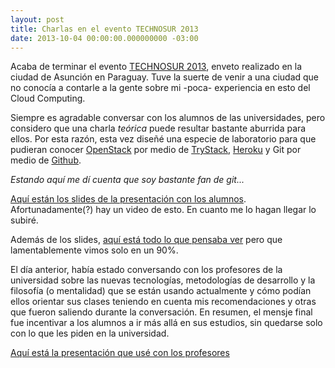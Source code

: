 ```yaml
---
layout: post
title: Charlas en el evento TECHNOSUR 2013
date: 2013-10-04 00:00:00.000000000 -03:00
---
```

Acaba de terminar el evento [TECHNOSUR 2013](http://technosur.unasur.edu.py/), enveto realizado en la ciudad de Asunción en Paraguay. Tuve la suerte de venir a una ciudad que no conocía a contarle a la gente sobre mi -poca- experiencia en esto del Cloud Computing.

Siempre es agradable conversar con los alumnos de las universidades, pero considero que una charla *teórica* puede resultar bastante aburrida para ellos. Por esta razón, esta vez diseñé una especie de laboratorio para que pudieran conocer [OpenStack](http://openstack.org) por medio de [TryStack](http://trystack.org), [Heroku](http://heroku.com) y Git por medio de [Github](http://github.com).

*Estando aquí me dí cuenta que soy bastante fan de git...*

[Aquí están los slides de la presentación con los alumnos](https://speakerdeck.com/boris/hands-on-lab). Afortunadamente(?) hay un video de esto. En cuanto me lo hagan llegar lo subiré.

Además de los slides, [aquí está todo lo que pensaba ver](https://gist.github.com/boris/6834979) pero que lamentablemente vimos solo en un 90%.

El día anterior, había estado conversando con los profesores de la universidad sobre las nuevas tecnologías, metodologías de desarrollo y la filosofía (o mentalidad) que se están usando actualmente y cómo podían ellos orientar sus clases teniendo en cuenta mis recomendaciones y otras que fueron saliendo durante la conversación. En resumen, el mensje final fue incentivar a los alumnos a ir más allá en sus estudios, sin quedarse solo con lo que les piden en la universidad.

[Aquí está la presentación que usé con los profesores](https://speakerdeck.com/boris/tech-method-and-philosophy-for-the-cloud)
